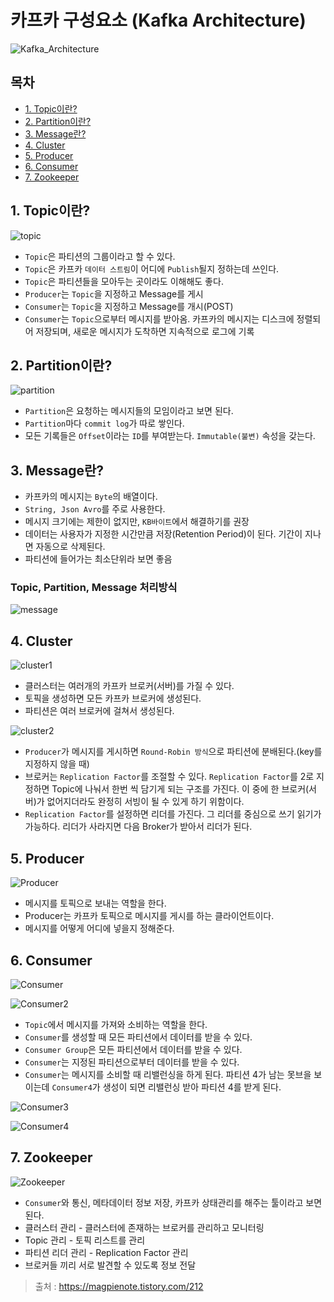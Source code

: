 # 카프카 구성요소 (Kafka Architecture)

![Kafka_Architecture](./img/2023_05_31/kafka_Architecture.png)

## **목차**
- [1. Topic이란?](#1)
- [2. Partition이란?](#2)
- [3. Message란?](#3)
- [4. Cluster](#4)
- [5. Producer](#5)
- [6. Consumer](#6)
- [7. Zookeeper](#7)

## 1. Topic이란? <a id="1"></a>

![topic](./img/2023_05_31/topic.png)
- `Topic`은 파티션의 그룹이라고 할 수 있다.
- `Topic`은 카프카 `데이터 스트림`이 어디에 `Publish`될지 정하는데 쓰인다.
- `Topic`은 파티션들을 모아두는 곳이라도 이해해도 좋다.
- `Producer`는 `Topic`을 지정하고 Message를 게시
- `Consumer`는 `Topic`을 지정하고 Message를 개시(POST)
- `Consumer`는 `Topic`으로부터 메시지를 받아옴. 카프카의 메시지는 디스크에 정렬되어 저장되며, 새로운 메시지가 도착하면 지속적으로 로그에 기록


## 2. Partition이란? <a id="2"></a>

![partition](./img/2023_05_31/partition.png)
- `Partition`은 요청하는 메시지들의 모임이라고 보면 된다.
- `Partition`마다 `commit log`가 따로 쌓인다.
- 모든 기록들은 `Offset`이라는 `ID`를 부여받는다. `Immutable(불변)` 속성을 갖는다.


## 3. Message란? <a id="3"></a>

- 카프카의 메시지는 `Byte`의 배열이다.
- `String, Json Avro`를 주로 사용한다.
- 메시지 크기에는 제한이 없지만, `KB바이트`에서 해결하기를 권장
- 데이터는 사용자가 지정한 시간만큼 저장(Retention Period)이 된다. 기간이 지나면 자동으로 삭제된다.
- 파티션에 들어가는 최소단위라 보면 좋음


### Topic, Partition, Message 처리방식
![message](./img/2023_05_31/message.png)


## 4. Cluster <a id="4"></a>

![cluster1](./img/2023_05_31/cluster1.png)

- 클러스터는 여러개의 카프카 브로커(서버)를 가질 수 있다.
- 토픽을 생성하면 모든 카프카 브로커에 생성된다.
- 파티션은 여러 브로커에 걸쳐서 생성된다.

![cluster2](./img/2023_05_31/cluster2.png)

- `Producer`가 메시지를 게시하면 `Round-Robin 방식`으로 파티션에 분배된다.(key를 지정하지 않을 때)
- 브로커는 `Replication Factor`를 조절할 수 있다. `Replication Factor`를 2로 지정하면 Topic에 나눠서 한번 씩 담기게 되는 구조를 가진다. 이 중에 한 브로커(서버)가 없어지더라도 완정히 서빙이 될 수 있게 하기 위함이다.
- `Replication Factor`를 설정하면 리더를 가진다. 그 리더를 중심으로 쓰기 읽기가 가능하다. 리더가 사라지면 다음 Broker가 받아서 리더가 된다.


## 5. Producer <a id="5"></a>

![Producer](./img/2023_05_31/Producer.png)

- 메시지를 토픽으로 보내는 역할을 한다.
- Producer는 카프카 토픽으로 메시지를 게시를 하는 클라이언트이다.
- 메시지를 어떻게 어디에 넣을지 정해준다.

## 6. Consumer <a id="6"></a>

![Consumer](./img/2023_05_31/consumer.png)

![Consumer2](./img/2023_05_31/consumer2.png)

- `Topic`에서 메시지를 가져와 소비하는 역할을 한다.
- `Consumer`를 생성할 때 모든 파티션에서 데이터를 받을 수 있다.
- `Consumer Group`은 모든 파티션에서 데이터를 받을 수 있다.
- `Consumer`는 지정된 파티션으로부터 데이터를 받을 수 있다.
- `Consumer`는 메시지를 소비할 때 리밸런싱을 하게 된다. 파티션 4가 남는 못브을 보이는데 `Consumer4`가 생성이 되면 리밸런싱 받아 파티션 4를 받게 된다.

![Consumer3](./img/2023_05_31/consumer3.png)

![Consumer4](./img/2023_05_31/consumer4.png)



## 7. Zookeeper <a id="7"></a>

![Zookeeper](./img/2023_05_31/Zookeeper.png)

- `Consumer`와 통신, 메타데이터 정보 저장, 카프카 상태관리를 해주는 툴이라고 보면된다.
- 클러스터 관리 - 클러스터에 존재하는 브로커를 관리하고 모니터링
- Topic 관리 - 토픽 리스트를 관리
- 파티션 리더 관리 - Replication Factor 관리
- 브로커들 끼리 서로 발견할 수 있도록 정보 전달


> 출처 : https://magpienote.tistory.com/212
